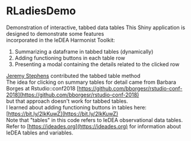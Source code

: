 # RLadiesDemo
Demonstration of interactive, tabbed data tables
This Shiny application is designed to demonstrate some features                   
 incorporated in the IeDEA Harmonist Toolkit:                                      
   1. Summarizing a dataframe in tabbed tables (dynamically)                       
   2. Adding functioning buttons in each table row                                 
   3. Presenting a modal containing the details related to the clicked row         
                                                                                   
 [Jeremy Stephens](http://biostat.mc.vanderbilt.edu/wiki/Main/JeremyStephens) contributed the tabbed table method                               
 The idea for clicking on summary tables for detail came from Barbara              
 Borges at Rstudio::conf2018 [https://github.com/bborgesr/rstudio-conf-2018](https://github.com/bborgesr/rstudio-conf-2018)           
 but that approach doesn't work for tabbed tables.                                 
 I learned about adding functioning buttons in tables here: [https://bit.ly/2IkKuwZ](https://bit.ly/2IkKuwZ)  
 Note that "tables" in this code refers to IeDEA observational data tables.        
 Refer to [https://ideades.org](https://ideades.org) for information about IeDEA tables and variables.